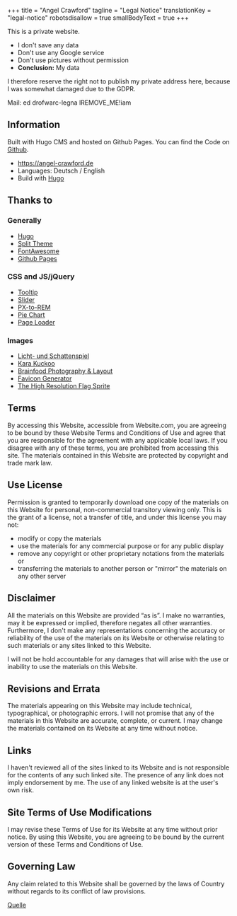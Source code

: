 +++
title = "Angel Crawford"
tagline = "Legal Notice"
translationKey = "legal-notice"
robotsdisallow = true
smallBodyText = true
+++

This is a private website.
* I don't save any data
* Don't use any Google service
* Don't use pictures without permission
* **Conclusion:** My data

I therefore reserve the right not to publish my private address here, because I was somewhat damaged due to the GDPR.

Mail:
<span class="ltrText">
  e<!--- .com >@ -->d<span class="addSeparatorDot"></span>
  d<!-- kommentar@testfatte.de -->rof<!-- >@. -->warc<!-- >@. -->-legna<span class="addSeparatorAt"></span>
  l<span class="removeText">REMOVE_ME!</span>i<!-- kommentar@falle -->am
</span>

## Information
Built with Hugo CMS and hosted on Github Pages. You can find the Code on [Github](https://github.com/AngelCrawford/profilecard-public).
* https://angel-crawford.de
* Languages: Deutsch / English
* Build with [Hugo](https://gohugo.io)

## Thanks to
### Generally
* [Hugo](https://gohugo.io)
* [Split Theme](https://onepagelove.com/split)
* [FontAwesome](https://fontawesome.com)
* [Github Pages](https://pages.github.com/)

### CSS and JS/jQuery
* [Tooltip](https://codepen.io/redouglas/pen/yyyXjm)
* [Slider](https://codepen.io/geekwen/pen/QNxymm)
* [PX-to-REM](https://daniellamb.com/experiments/px-to-rem-calc)
* [Pie Chart](https://codepen.io/ejsado/pen/cLrlm)
* [Page Loader](https://github.com/aarmea/mfw-singlepage)

### Images
* [Licht- und Schattenspiel](https://www.facebook.com/lichtundschattenspiel)
* [Kara Kuckoo](https://www.facebook.com/KaraKuckoo)
* [Brainfood Photography & Layout](https://www.facebook.com/BrainfoodPhotographyDesign)
* [Favicon Generator](https://realfavicongenerator.net)
* [The High Resolution Flag Sprite](https://www.freakflagsprite.com)

## Terms
By accessing this Website, accessible from Website.com, you are agreeing to be bound by these Website Terms and Conditions of Use and agree that you are responsible for the agreement with any applicable local laws. If you disagree with any of these terms, you are prohibited from accessing this site. The materials contained in this Website are protected by copyright and trade mark law.

## Use License
Permission is granted to temporarily download one copy of the materials on this Website for personal, non-commercial transitory viewing only. This is the grant of a license, not a transfer of title, and under this license you may not:
* modify or copy the materials
* use the materials for any commercial purpose or for any public display
* remove any copyright or other proprietary notations from the materials or
* transferring the materials to another person or "mirror" the materials on any other server

## Disclaimer
All the materials on this Website are provided “as is”. I make no warranties, may it be expressed or implied, therefore negates all other warranties. Furthermore, I don't make any representations concerning the accuracy or reliability of the use of the materials on its Website or otherwise relating to such materials or any sites linked to this Website.

I will not be hold accountable for any damages that will arise with the use or inability to use the materials on this Website.

## Revisions and Errata
The materials appearing on this Website may include technical, typographical, or photographic errors. I will not promise that any of the materials in this Website are accurate, complete, or current. I may change the materials contained on its Website at any time without notice.

## Links
I haven't reviewed all of the sites linked to its Website and is not responsible for the contents of any such linked site. The presence of any link does not imply endorsement by me. The use of any linked website is at the user's own risk.

## Site Terms of Use Modifications
I may revise these Terms of Use for its Website at any time without prior notice. By using this Website, you are agreeing to be bound by the current version of these Terms and Conditions of Use.

## Governing Law
Any claim related to this Website shall be governed by the laws of Country without regards to its conflict of law provisions.

[Quelle](https://www.termsofservicegenerator.net/)

